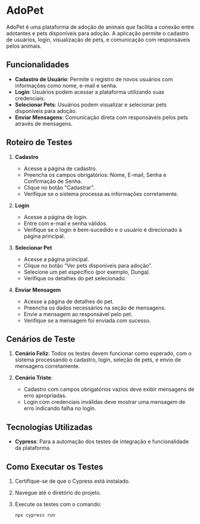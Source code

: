# AdoPet

AdoPet é uma plataforma de adoção de animais que facilita a conexão entre adotantes e pets disponíveis para adoção. A aplicação permite o cadastro de usuários, login, visualização de pets, e comunicação com responsáveis pelos animais.

## Funcionalidades

- **Cadastro de Usuário**: Permite o registro de novos usuários com informações como nome, e-mail e senha.
- **Login**: Usuários podem acessar a plataforma utilizando suas credenciais.
- **Selecionar Pets**: Usuários podem visualizar e selecionar pets disponíveis para adoção.
- **Enviar Mensagens**: Comunicação direta com responsáveis pelos pets através de mensagens.

## Roteiro de Testes

1. **Cadastro**
   - Acesse a página de cadastro.
   - Preencha os campos obrigatórios: Nome, E-mail, Senha e Confirmação de Senha.
   - Clique no botão "Cadastrar".
   - Verifique se o sistema processa as informações corretamente.

2. **Login**
   - Acesse a página de login.
   - Entre com e-mail e senha válidos.
   - Verifique se o login é bem-sucedido e o usuário é direcionado à página principal.

3. **Selecionar Pet**
   - Acesse a página principal.
   - Clique no botão “Ver pets disponíveis para adoção”.
   - Selecione um pet específico (por exemplo, Dunga).
   - Verifique os detalhes do pet selecionado.

4. **Enviar Mensagem**
   - Acesse a página de detalhes do pet.
   - Preencha os dados necessários na seção de mensagens.
   - Envie a mensagem ao responsável pelo pet.
   - Verifique se a mensagem foi enviada com sucesso.

## Cenários de Teste

1. **Cenário Feliz**: Todos os testes devem funcionar como esperado, com o sistema processando o cadastro, login, seleção de pets, e envio de mensagens corretamente.

2. **Cenário Triste**:
   - Cadastro com campos obrigatórios vazios deve exibir mensagens de erro apropriadas.
   - Login com credenciais inválidas deve mostrar uma mensagem de erro indicando falha no login.

## Tecnologias Utilizadas

- **Cypress**: Para a automação dos testes de integração e funcionalidade da plataforma.

## Como Executar os Testes

1. Certifique-se de que o Cypress está instalado.
2. Navegue até o diretório do projeto.
3. Execute os testes com o comando:

   ```bash
   npx cypress run
